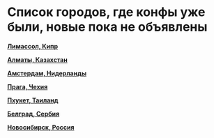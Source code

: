 # Список городов, где конфы уже были, новые пока не объявлены

**[Лимассол, Кипр](https://t.me/peredelanoconfcyprus)**

**[Алматы, Казахстан](https://t.me/peredelanoconf_kz)**

**[Амстердам, Нидерланды](https://t.me/peredelanoconf_amsterdam)**

**[Прага, Чехия](https://t.me/peredelanoconf_czechia)**

**[Пхукет, Таиланд](https://t.me/peredelanoconf)**

**[Белград, Сербия](/./upcoming-events/Belgrade-12.08.2023.md)**

**[Новосибирск, Россия](https://t.me/NskDevMeetup)**
